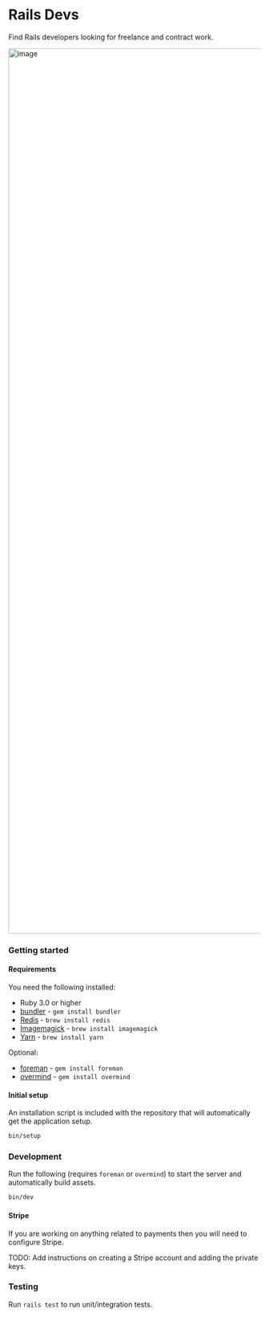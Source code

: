 # Rails Devs

Find Rails developers looking for freelance and contract work.

<img width="1764" alt="image" src="https://user-images.githubusercontent.com/2092156/141209840-fea16afa-541b-4129-a8b0-8d2d544f7b4a.png">

### Getting started

#### Requirements

You need the following installed:

* Ruby 3.0 or higher
* [bundler](https://bundler.io) - `gem install bundler`
* [Redis](https://redis.io) - `brew install redis`
* [Imagemagick](https://imagemagick.org) - `brew install imagemagick`
* [Yarn](https://yarnpkg.com) - `brew install yarn`

Optional:

* [foreman](https://github.com/ddollar/foreman) - `gem install foreman`
* [overmind](https://github.com/DarthSim/overmind) - `gem install overmind`

#### Initial setup

An installation script is included with the repository that will automatically get the application setup.

```bash
bin/setup
```

### Development

Run the following (requires `foreman` or `overmind`) to start the server and automatically build assets.

```bash
bin/dev
```

#### Stripe

If you are working on anything related to payments then you will need to configure Stripe.

TODO: Add instructions on creating a Stripe account and adding the private keys.

### Testing

Run `rails test` to run unit/integration tests.
